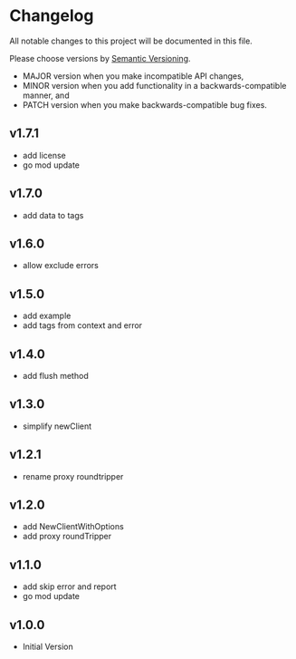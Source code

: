 # Changelog

All notable changes to this project will be documented in this file.

Please choose versions by [Semantic Versioning](http://semver.org/).

* MAJOR version when you make incompatible API changes,
* MINOR version when you add functionality in a backwards-compatible manner, and
* PATCH version when you make backwards-compatible bug fixes.

## v1.7.1

- add license
- go mod update 

## v1.7.0

- add data to tags

## v1.6.0

- allow exclude errors

## v1.5.0

- add example
- add tags from context and error

## v1.4.0

- add flush method

## v1.3.0

- simplify newClient

## v1.2.1

- rename proxy roundtripper

## v1.2.0

- add NewClientWithOptions
- add proxy roundTripper

## v1.1.0

- add skip error and report
- go mod update

## v1.0.0

- Initial Version
